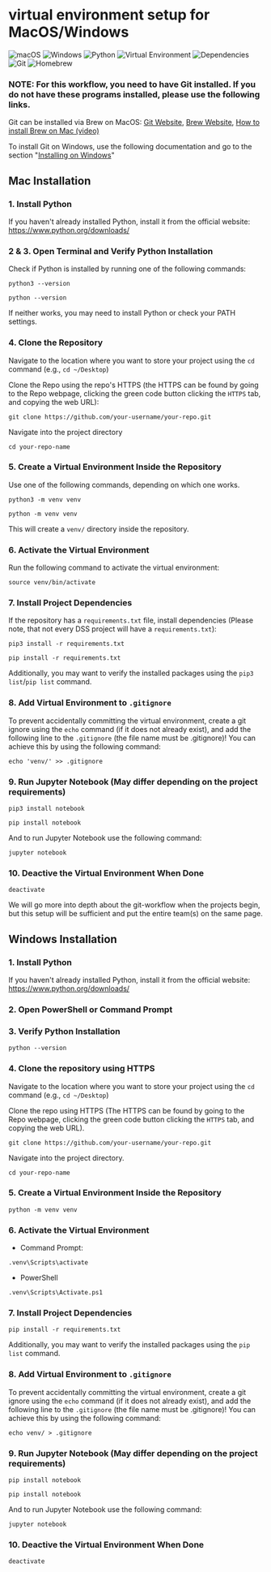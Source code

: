 # virtual environment setup for MacOS/Windows

![macOS](https://img.shields.io/badge/macOS-Virtual%20Environment%20Setup-000000?style=for-the-badge&logo=apple)
![Windows](https://img.shields.io/badge/Windows-Virtual%20Environment%20Setup-0078D4?style=for-the-badge&logo=microsoft)
![Python](https://img.shields.io/badge/Python-3.8%2B-blue?style=for-the-badge&logo=python)
![Virtual Environment](https://img.shields.io/badge/Virtual%20Environment-venv-%234CBB87?style=for-the-badge)
![Dependencies](https://img.shields.io/badge/Dependencies-Requirements%20File-%23FFD700?style=for-the-badge)
![Git](https://img.shields.io/badge/Git-Version%20Control-F05032?style=for-the-badge&logo=git&logoColor=white)
![Homebrew](https://img.shields.io/badge/Homebrew-Package%20Manager-FBB040?style=for-the-badge&logo=homebrew&logoColor=white)

### NOTE: For this workflow, you need to have Git installed. If you do not have these programs installed, please use the following links.
Git can be installed via Brew on MacOS:
[Git Website](https://git-scm.com/downloads/mac), [Brew Website](https://brew.sh/), [How to install Brew on Mac (video)](https://www.youtube.com/watch?v=flQxyoyBX5M)

To install Git on Windows, use the following documentation and go to the section "[Installing on Windows](https://git-scm.com/book/en/v2/Getting-Started-Installing-Git)"


## Mac Installation

### 1. Install Python
If you haven't already installed Python, install it from the official website: https://www.python.org/downloads/

### 2 & 3. Open Terminal and Verify Python Installation
Check if Python is installed by running one of the following commands:
```
python3 --version
```
```
python --version
```
If neither works, you may need to install Python or check your PATH settings.

### 4. Clone the Repository
Navigate to the location where you want to store your project using the `cd` command (e.g., `cd ~/Desktop`)

Clone the Repo using the repo's HTTPS (the HTTPS can be found by going to the Repo webpage, clicking the green code button clicking the `HTTPS` tab, and copying the web URL):
```
git clone https://github.com/your-username/your-repo.git
```

Navigate into the project directory
```
cd your-repo-name
```

### 5. Create a Virtual Environment Inside the Repository
Use one of the following commands, depending on which one works.
```
python3 -m venv venv
```
```
python -m venv venv
```
This will create a `venv/` directory inside the repository. 

### 6. Activate the Virtual Environment
Run the following command to activate the virtual environment:
```
source venv/bin/activate
```

### 7. Install Project Dependencies
If the repository has a `requirements.txt` file, install dependencies (Please note, that not every DSS project will have a `requirements.txt`):
```
pip3 install -r requirements.txt
```
```
pip install -r requirements.txt
```

Additionally, you may want to verify the installed packages using the `pip3 list`/`pip list` command.

### 8. Add Virtual Environment to `.gitignore`
To prevent accidentally committing the virtual environment, create a git ignore using the `echo` command (if it does not already exist), and add the following line to the `.gitignore` (the file name must be .gitignore)! You can achieve this by using the following command:
```
echo 'venv/' >> .gitignore
```

### 9. Run Jupyter Notebook (May differ depending on the project requirements)
```
pip3 install notebook
```
```
pip install notebook
```

And to run Jupyter Notebook use the following command:
```
jupyter notebook
```

### 10. Deactive the Virtual Environment When Done
```
deactivate
```

We will go more into depth about the git-workflow when the projects begin, but this setup will be sufficient and put the entire team(s) on the same page.

## Windows Installation

### 1. Install Python
If you haven't already installed Python, install it from the official website: https://www.python.org/downloads/

### 2. Open PowerShell or Command Prompt

### 3. Verify Python Installation
```
python --version
```

### 4. Clone the repository using HTTPS 
Navigate to the location where you want to store your project using the `cd` command (e.g., `cd ~/Desktop`)

Clone the repo using HTTPS (The HTTPS can be found by going to the Repo webpage, clicking the green code button clicking the `HTTPS` tab, and copying the web URL).
```
git clone https://github.com/your-username/your-repo.git
```

Navigate into the project directory.
```
cd your-repo-name
```

### 5. Create a Virtual Environment Inside the Repository
```
python -m venv venv
```

### 6. Activate the Virtual Environment
* Command Prompt:
```
.venv\Scripts\activate
```
* PowerShell
```
.venv\Scripts\Activate.ps1
```

### 7. Install Project Dependencies
```
pip install -r requirements.txt
```

Additionally, you may want to verify the installed packages using the `pip list` command.

### 8. Add Virtual Environment to `.gitignore`
To prevent accidentally committing the virtual environment, create a git ignore using the `echo` command (if it does not already exist), and add the following line to the `.gitignore` (the file name must be .gitignore)! You can achieve this by using the following command:
```
echo venv/ > .gitignore
```

### 9. Run Jupyter Notebook (May differ depending on the project requirements)
```
pip install notebook
```
```
pip install notebook
```

And to run Jupyter Notebook use the following command:
```
jupyter notebook
```

### 10. Deactive the Virtual Environment When Done
```
deactivate
```
